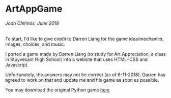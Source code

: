 # ArtAppGame
###### Joan Chirinos, June 2018

To start, I'd like to give credit to Darren Liang for the game idea/mechanics, images, choices, and music.

I ported a game made by Darren Liang (to study for Art Appreciation, a class in Stuyvesant High School) into a website that uses HTML+CSS and Javascript.

Unfortunately, the answers may not be correct (as of 6-11-2018). Darren has agreed to work on that and update me and his game as soon as possible.

You may download the original Python game [here](https://drive.google.com/file/d/1m-UXsaMIhHgIZhcAeVBbkCc0diOUIGxF/view)

